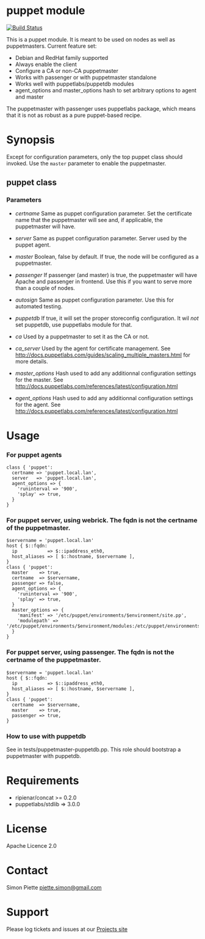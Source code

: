 # puppet module

[![Build Status](https://travis-ci.org/mcourtois/puppet-puppet.png)](https://travis-ci.org/mcourtois/puppet-puppet)

This is a puppet module. It is meant to be used on nodes as well as puppetmasters. Current feature set:

* Debian and RedHat family supported
* Always enable the client
* Configure a CA or non-CA puppetmaster
* Works with passenger or with puppetmaster standalone
* Works well with puppetlabs/puppetdb modules
* agent_options and master_options hash to set arbitrary options to agent and master

The puppetmaster with passenger uses puppetlabs package, which means that it is not as robust as a pure puppet-based recipe.

# Synopsis

Except for configuration parameters, only the top puppet class should invoked. Use the `master` parameter to enable the puppetmaster.

## puppet class

### Parameters

- *certname*
  Same as puppet configuration parameter. Set the certificate name that the puppetmaster will see and, if applicable, the puppetmaster will have.

- *server*
  Same as puppet configuration parameter. Server used by the puppet agent. 

- *master*
  Boolean, false by default. If true, the node will be configured as a puppetmaster.

- *passenger*
  If passenger (and master) is true, the puppetmaster will have Apache and passenger in frontend. Use this if you want to serve more than a couple of nodes.

- *autosign*
  Same as puppet configuration parameter. Use this for automated testing.

- *puppetdb*
  If true, it will set the proper storeconfig configuration. It wil _not_ set puppetdb, use puppetlabs module for that.

- *ca*
  Used by a puppetmaster to set it as the CA or not.

- *ca_server*
  Used by the agent for certificate management. See http://docs.puppetlabs.com/guides/scaling_multiple_masters.html for more details.

- *master_options*
  Hash used to add any additionnal configuration settings for the master. See http://docs.puppetlabs.com/references/latest/configuration.html

- *agent_options*
  Hash used to add any additionnal configuration settings for the agent. See http://docs.puppetlabs.com/references/latest/configuration.html

# Usage

### For puppet agents

    class { 'puppet':
      certname => 'puppet.local.lan',
      server   => 'puppet.local.lan',
      agent_options => {
        'runinterval => '900',
        'splay' => true,
      }
    }

### For puppet server, using webrick. The fqdn is not the certname of the puppetmaster.

    $servername = 'puppet.local.lan'
    host { $::fqdn:
      ip           => $::ipaddress_eth0,
      host_aliases => [ $::hostname, $servername ],
    }
    class { 'puppet':
      master    => true,
      certname  => $servername,
      passenger => false,
      agent_options => {
        'runinterval => '900',
        'splay' => true,
      }
      master_options => {
        'manifest' => '/etc/puppet/environments/$environment/site.pp',
        'modulepath' => '/etc/puppet/environments/$environment/modules:/etc/puppet/environments/$environment/site',
      }
    }

### For puppet server, using passenger. The fqdn is not the certname of the puppetmaster.

    $servername = 'puppet.local.lan'
    host { $::fqdn:
      ip           => $::ipaddress_eth0,
      host_aliases => [ $::hostname, $servername ],
    }
    class { 'puppet':
      certname  => $servername,
      master    => true,
      passenger => true,
    }

### How to use with puppetdb

See in tests/puppetmaster-puppetdb.pp. This role should bootstrap a puppetmaster with puppetdb.

# Requirements

* ripienar/concat >= 0.2.0
* puppetlabs/stdlib => 3.0.0

# License
Apache Licence 2.0

# Contact
Simon Piette <piette.simon@gmail.com>

# Support

Please log tickets and issues at our [Projects site](https://github.com/spiette/puppet-puppet)

